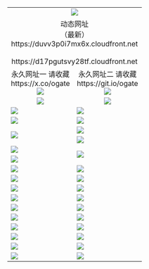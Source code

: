 ﻿<table>
  <tr></tr>
  <tr><td colspan=2 align=center><img src="https://duvv3p0i7mx6x.cloudfront.net/Up/oGate.jpg" /></td></tr>
  <tr><td colspan=2 align=center>动态网址<br/>（最新）
<br>https://duvv3p0i7mx6x.cloudfront.net
<br>
<br>https://d17pgutsvy28tf.cloudfront.net
    </td>
  </tr>
  <tr>
    <td align=center>永久网址一 请收藏<br/>https://x.co/ogate<br><img src="https://duvv3p0i7mx6x.cloudfront.net/Up/0WMGD1.png" /></td>
    <td align=center>永久网址二 请收藏<br/>https://git.io/ogate<br><img src="https://duvv3p0i7mx6x.cloudfront.net/Up/0WMGD2.png" /></td>
  </tr>
  <tr>
    <td align=center><a href="https://duvv3p0i7mx6x.cloudfront.net/?from=github"><img src="https://duvv3p0i7mx6x.cloudfront.net/Up/0WMPG.jpg" /></a></td>
    <td align=center><a href="https://duvv3p0i7mx6x.cloudfront.net/ogUP.aspx?name=0oGate.apk&from=github"><img src="https://duvv3p0i7mx6x.cloudfront.net/Up/0WMAZ.jpg" /></a></td>
  </tr>
  <tr>
    <td><a href="https://duvv3p0i7mx6x.cloudfront.net/oNote.aspx?id=oGate&from=github" target="_blank"><img src="https://duvv3p0i7mx6x.cloudfront.net/Up/0WCYY.jpg" /></a></td>
    <td><a href="https://duvv3p0i7mx6x.cloudfront.net/oNote.aspx?id=oNote&from=github" target="_blank"><img src="https://duvv3p0i7mx6x.cloudfront.net/Up/0WZTT.jpg" /></a></td>
  </tr>
  <tr>
    <td><a href="https://duvv3p0i7mx6x.cloudfront.net/ogDY.aspx?from=github" target="_blank"><img src="https://duvv3p0i7mx6x.cloudfront.net/Up/DY.jpg"/></a></td>
    <td><a href="https://duvv3p0i7mx6x.cloudfront.net/ogST.aspx?from=github" target="_blank"><img src="https://duvv3p0i7mx6x.cloudfront.net/Up/ST.jpg"/></a></td>
  </tr>
  <tr>
    <td rowspan=2><a href="https://duvv3p0i7mx6x.cloudfront.net/ogUP.aspx?name=WJ.mp4&from=github" target="_blank"><img src="https://duvv3p0i7mx6x.cloudfront.net/Up/WJ.jpg" /></a></td>
    <td><a href="https://duvv3p0i7mx6x.cloudfront.net/ogUP.aspx?name=DKC.mp4&count=17&from=github" target="_blank"><img src="https://duvv3p0i7mx6x.cloudfront.net/Up/DKC.jpg" /></a></td> 
  </tr>
  <tr>
    <td><a href="https://duvv3p0i7mx6x.cloudfront.net/ogUP.aspx?name=LRWS.mp4&count=6B:14,5A:10,5B:35,4A:14,4B:19,3A:10,3B:26,2A:16,2B:21,1A:23,1B:29&from=github" target="_blank"><img src="https://duvv3p0i7mx6x.cloudfront.net/Up/LRWS.jpg" /></a></td>
  </tr>
  <tr>
    <td><a href="https://duvv3p0i7mx6x.cloudfront.net/ogUP.aspx?name=JQR.mp4&count=2&from=github" target="_blank"><img src="https://duvv3p0i7mx6x.cloudfront.net/Up/JQR.jpg" /></a></td>   
    <td rowspan=2><a href="https://duvv3p0i7mx6x.cloudfront.net/ogUP.aspx?name=JP.mp4&count=9&from=github" target="_blank"><img src="https://duvv3p0i7mx6x.cloudfront.net/Up/JP.jpg" /></td>
  </tr>
  <tr>
    <td><a href="https://duvv3p0i7mx6x.cloudfront.net/ogUP.aspx?name=ZSJ.mp4&count=16&from=github" target="_blank"><img src="https://duvv3p0i7mx6x.cloudfront.net/Up/ZSJ.jpg" /></a></td>
  </tr>
  <tr>
    <td><a href="https://duvv3p0i7mx6x.cloudfront.net/ogUP.aspx?name=SSZJ.mp4&count=7&current=2&from=github" target="_blank"><img src="https://duvv3p0i7mx6x.cloudfront.net/Up/SSZJ.jpg" /></a></td>
    <td><a href="https://duvv3p0i7mx6x.cloudfront.net/ogUP.aspx?name=WH.mp4&from=github" target="_blank"><img src="https://duvv3p0i7mx6x.cloudfront.net/Up/WH.jpg" /></a></td>
  </tr>
  <tr>
    <td><a href="https://duvv3p0i7mx6x.cloudfront.net/ogUP.aspx?name=DWHM.mp4&from=github" target="_blank"><img src="https://duvv3p0i7mx6x.cloudfront.net/Up/DWHM.jpg" /></a></td>
    <td><a href="https://duvv3p0i7mx6x.cloudfront.net/ogUP.aspx?name=XTFY.mp4&count=24&from=github" target="_blank"><img src="https://duvv3p0i7mx6x.cloudfront.net/Up/XTFY.jpg" /></a></td>
  </tr>
  <tr>
    <td><a href="https://duvv3p0i7mx6x.cloudfront.net/ogUP.aspx?name=4SQQ.mp4&count=06:10&current=06:10&from=github" target="_blank"><img src="https://duvv3p0i7mx6x.cloudfront.net/Up/4SQQ0.jpg" /></a></td>
    <td><a href="https://duvv3p0i7mx6x.cloudfront.net/ogUP.aspx?name=4SHQ.mp4&count=06:10&current=06:10&from=github" target="_blank"><img src="https://duvv3p0i7mx6x.cloudfront.net/Up/4SHQ0.jpg" /></a></td>
  </tr>
  <tr>
    <td><a href="https://duvv3p0i7mx6x.cloudfront.net/ogUP.aspx?name=4SZG.mp4&count=06:9&current=06:9&from=github" target="_blank"><img src="https://duvv3p0i7mx6x.cloudfront.net/Up/4SZG0.jpg" /></a></td>
    <td><a href="https://duvv3p0i7mx6x.cloudfront.net/ogUP.aspx?name=4SDJ.mp4&count=06:14&current=06:13&from=github" target="_blank"><img src="https://duvv3p0i7mx6x.cloudfront.net/Up/4SDJ0.jpg" /></a></td>
  </tr>
  <tr>
    <td><a href="https://duvv3p0i7mx6x.cloudfront.net/onUP.aspx?name=https://x.co/dtw99&from=github" target="_blank"><img src="https://duvv3p0i7mx6x.cloudfront.net/Up/0DTW.jpg"/></a></td>
    <td><a href="https://duvv3p0i7mx6x.cloudfront.net/onUP.aspx?name=https://d2tyo2h9ydw5hf.cloudfront.net/acenter/&from=github" target="_blank"><img src="https://duvv3p0i7mx6x.cloudfront.net/Up/0TDW.jpg" /></a></td>
  </tr>
  <tr>
    <td><a href="https://duvv3p0i7mx6x.cloudfront.net/onUP.aspx?name=https://d3qz7yth5i2rae.cloudfront.net/gb/nsc413.htm&from=github" target="_blank"><img src="https://duvv3p0i7mx6x.cloudfront.net/Up/0DJY.jpg" /></a></td>
    <td><a href="https://duvv3p0i7mx6x.cloudfront.net/onUP.aspx?name=https://dgyo0jey7vwa5.cloudfront.net/xtr/gb/prog204.html&from=github" target="_blank"><img src="https://duvv3p0i7mx6x.cloudfront.net/Up/0XTR.jpg" /></a></td>
  </tr>
  <tr>
    <td><a href="https://duvv3p0i7mx6x.cloudfront.net/onUP.aspx?name=https://d7203y8eitivv.cloudfront.net&from=github" target="_blank"><img src="https://duvv3p0i7mx6x.cloudfront.net/Up/0MHW.jpg" /></a></td>
    <td><a href="https://duvv3p0i7mx6x.cloudfront.net/onUP.aspx?name=https://d38z1xzg5vtneh.cloudfront.net&from=github" target="_blank"><img src="https://duvv3p0i7mx6x.cloudfront.net/Up/0ZJW.jpg" /></a></td>
  </tr>
  <tr>
    <td><a href="https://duvv3p0i7mx6x.cloudfront.net/ogUP.aspx?name=FG.zip&from=github" target="_blank"><img src="https://duvv3p0i7mx6x.cloudfront.net/Up/FG.jpg" /></a></td>
    <td><a href="https://duvv3p0i7mx6x.cloudfront.net/ogUP.aspx?name=FGA.apk&from=github" target="_blank"><img src="https://duvv3p0i7mx6x.cloudfront.net/Up/FGA.jpg" /></a></td>
  </tr>
  <tr>
    <td><a href="https://duvv3p0i7mx6x.cloudfront.net/ogUP.aspx?name=U.zip&from=github" target="_blank"><img src="https://duvv3p0i7mx6x.cloudfront.net/Up/U.jpg" /></a></td>
    <td><a href="https://duvv3p0i7mx6x.cloudfront.net/ogUP.aspx?name=UA.apk&from=github" target="_blank"><img src="https://duvv3p0i7mx6x.cloudfront.net/Up/UA.jpg" /></a></td>
  </tr>
  <tr>
    <td><a href="https://duvv3p0i7mx6x.cloudfront.net/ogUP.aspx?name=0iPPOTV.zip&from=github" target="_blank"><img src="https://duvv3p0i7mx6x.cloudfront.net/Up/0iPPOTV.jpg" /></a></td>
    <td><a href="https://duvv3p0i7mx6x.cloudfront.net/ogUP.aspx?name=0iNTD.apk&from=github" target="_blank"><img src="https://duvv3p0i7mx6x.cloudfront.net/Up/0iNTD.jpg" /></a></td>
  </tr>
</table>
